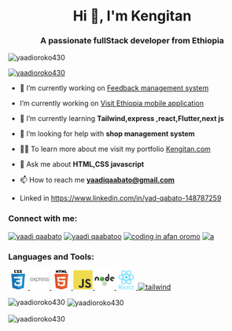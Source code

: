 <h1 align="center">Hi 👋, I'm Kengitan</h1>
<h3 align="center">A passionate fullStack developer from Ethiopia</h3>

<p align="left"> <img src="https://komarev.com/ghpvc/?username=yaadioroko430&label=Profile%20views&color=0e75b6&style=flat" alt="yaadioroko430" /> </p>

<p align="left"> <a href="https://github.com/ryo-ma/github-profile-trophy"><img src="https://github-profile-trophy.vercel.app/?username=yaadioroko430" alt="yaadioroko430" /></a> </p>

- 🔭 I’m currently working on [Feedback management system](https://feedback-website.onrender.com)
- I’m currently working on [Visit Ethiopia mobile application ](https://feedback-website.onrender.com)
- 🌱 I’m currently learning **Tailwind,express ,react,Flutter,next js**

- 🤝 I’m looking for help with **shop management system**

- 👨‍💻 To learn more about me visit my portfolio [Kengitan.com](https://kengitan-portfolio.vercel.app/)

- 💬 Ask me about **HTML,CSS javascript**

- 📫 How to reach me **yaadiqaabato@gmail.com**
- Linked in  https://www.linkedin.com/in/yad-qabato-148787259

<h3 align="left">Connect with me:</h3>
<p align="left">
<a href="https://linkedin.com/in/yaadi qaabato" target="blank"><img align="center" src="https://raw.githubusercontent.com/rahuldkjain/github-profile-readme-generator/master/src/images/icons/Social/linked-in-alt.svg" alt="yaadi qaabato" height="30" width="40" /></a>
<a href="https://fb.com/yaadi qaabatoo" target="blank"><img align="center" src="https://raw.githubusercontent.com/rahuldkjain/github-profile-readme-generator/master/src/images/icons/Social/facebook.svg" alt="yaadi qaabatoo" height="30" width="40" /></a>
<a href="https://www.youtube.com/c/coding in afan oromo" target="blank"><img align="center" src="https://raw.githubusercontent.com/rahuldkjain/github-profile-readme-generator/master/src/images/icons/Social/youtube.svg" alt="coding in afan oromo" height="30" width="40" /></a>
<a href="https://www.codechef.com/users/a" target="blank"><img align="center" src="https://cdn.jsdelivr.net/npm/simple-icons@3.1.0/icons/codechef.svg" alt="a" height="30" width="40" /></a>
</p>

<h3 align="left">Languages and Tools:</h3>
<p align="left"> <a href="https://www.w3schools.com/css/" target="_blank" rel="noreferrer"> <img src="https://raw.githubusercontent.com/devicons/devicon/master/icons/css3/css3-original-wordmark.svg" alt="css3" width="40" height="40"/> </a> <a href="https://expressjs.com" target="_blank" rel="noreferrer"> <img src="https://raw.githubusercontent.com/devicons/devicon/master/icons/express/express-original-wordmark.svg" alt="express" width="40" height="40"/> </a> <a href="https://www.w3.org/html/" target="_blank" rel="noreferrer"> <img src="https://raw.githubusercontent.com/devicons/devicon/master/icons/html5/html5-original-wordmark.svg" alt="html5" width="40" height="40"/> </a> <a href="https://developer.mozilla.org/en-US/docs/Web/JavaScript" target="_blank" rel="noreferrer"> <img src="https://raw.githubusercontent.com/devicons/devicon/master/icons/javascript/javascript-original.svg" alt="javascript" width="40" height="40"/> </a> <a href="https://nodejs.org" target="_blank" rel="noreferrer"> <img src="https://raw.githubusercontent.com/devicons/devicon/master/icons/nodejs/nodejs-original-wordmark.svg" alt="nodejs" width="40" height="40"/> </a> <a href="https://reactjs.org/" target="_blank" rel="noreferrer"> <img src="https://raw.githubusercontent.com/devicons/devicon/master/icons/react/react-original-wordmark.svg" alt="react" width="40" height="40"/> </a> <a href="https://tailwindcss.com/" target="_blank" rel="noreferrer"> <img src="https://www.vectorlogo.zone/logos/tailwindcss/tailwindcss-icon.svg" alt="tailwind" width="40" height="40"/> </a> </p>

<p><img align="left" src="https://github-readme-stats.vercel.app/api/top-langs?username=yaadioroko430&show_icons=true&locale=en&layout=compact" alt="yaadioroko430" /></p>

<p>&nbsp;<img align="center" src="https://github-readme-stats.vercel.app/api?username=yaadioroko430&show_icons=true&locale=en" alt="yaadioroko430" /></p>

<p><img align="center" src="https://github-readme-streak-stats.herokuapp.com/?user=yaadioroko430&" alt="yaadioroko430" /></p>
